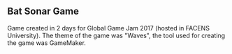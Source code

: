 <h2>Bat Sonar Game</h2>

Game created in 2 days for  Global Game Jam 2017 (hosted in FACENS University). The theme of the game was "Waves", the tool used for creating the game was GameMaker.
